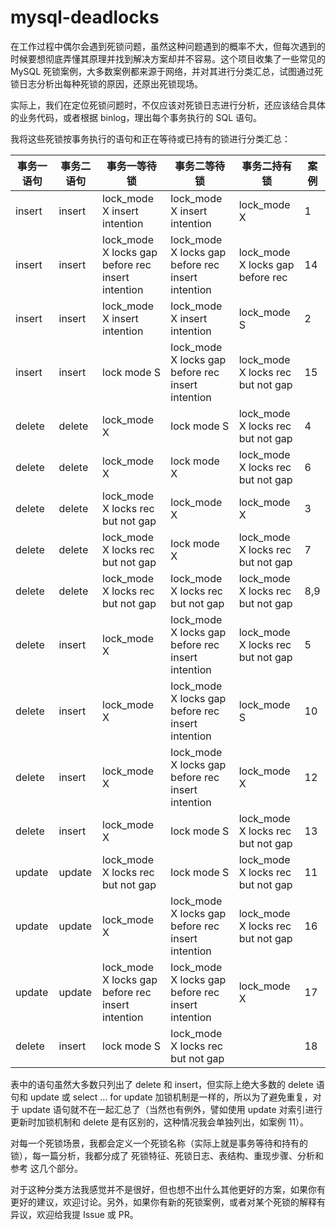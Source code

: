 # mysql-deadlocks

在工作过程中偶尔会遇到死锁问题，虽然这种问题遇到的概率不大，但每次遇到的时候要想彻底弄懂其原理并找到解决方案却并不容易。这个项目收集了一些常见的 MySQL 死锁案例，大多数案例都来源于网络，并对其进行分类汇总，试图通过死锁日志分析出每种死锁的原因，还原出死锁现场。

实际上，我们在定位死锁问题时，不仅应该对死锁日志进行分析，还应该结合具体的业务代码，或者根据 binlog，理出每个事务执行的 SQL 语句。

我将这些死锁按事务执行的语句和正在等待或已持有的锁进行分类汇总：

|事务一语句|事务二语句|事务一等待锁|事务二等待锁|事务二持有锁|案例|
|---------|-----------|---------|-----------|-----------|---|
|insert|insert|lock_mode X insert intention|lock_mode X insert intention|lock_mode X|1|
|insert|insert|lock_mode X locks gap before rec insert intention|lock_mode X locks gap before rec insert intention|lock_mode X locks gap before rec|14|
|insert|insert|lock_mode X insert intention|lock_mode X insert intention|lock_mode S|2|
|insert|insert|lock mode S|lock_mode X locks gap before rec insert intention|lock_mode X locks rec but not gap|15|
|delete|delete|lock_mode X|lock mode S|lock_mode X locks rec but not gap|4|
|delete|delete|lock_mode X|lock mode X|lock_mode X locks rec but not gap|6|
|delete|delete|lock_mode X locks rec but not gap|lock_mode X|lock_mode X|3|
|delete|delete|lock_mode X locks rec but not gap|lock mode X|lock_mode X locks rec but not gap|7|
|delete|delete|lock_mode X locks rec but not gap|lock_mode X locks rec but not gap|lock_mode X locks rec but not gap|8,9|
|delete|insert|lock_mode X|lock_mode X locks gap before rec insert intention|lock_mode X locks rec but not gap|5|
|delete|insert|lock_mode X|lock_mode X locks gap before rec insert intention|lock_mode S|10|
|delete|insert|lock_mode X|lock_mode X locks gap before rec insert intention|lock_mode X|12|
|delete|insert|lock_mode X|lock mode S|lock_mode X locks rec but not gap|13|
|update|update|lock_mode X locks rec but not gap|lock mode S|lock_mode X locks rec but not gap|11|
|update|update|lock_mode X|lock_mode X locks gap before rec insert intention|lock_mode X locks rec but not gap|16|
|update|update|lock_mode X locks gap before rec insert intention|lock_mode X locks gap before rec insert intention|lock_mode X|17|
|delete|insert|lock mode S|lock_mode X locks rec but not gap||18|

表中的语句虽然大多数只列出了 delete 和 insert，但实际上绝大多数的 delete 语句和 update 或 select ... for update 加锁机制是一样的，所以为了避免重复，对于 update 语句就不在一起汇总了（当然也有例外，譬如使用 update 对索引进行更新时加锁机制和 delete 是有区别的，这种情况我会单独列出，如案例 11）。

对每一个死锁场景，我都会定义一个死锁名称（实际上就是事务等待和持有的锁），每一篇分析，我都分成了 死锁特征、死锁日志、表结构、重现步骤、分析和参考 这几个部分。

对于这种分类方法我感觉并不是很好，但也想不出什么其他更好的方案，如果你有更好的建议，欢迎讨论。另外，如果你有新的死锁案例，或者对某个死锁的解释有异议，欢迎给我提 Issue 或 PR。
